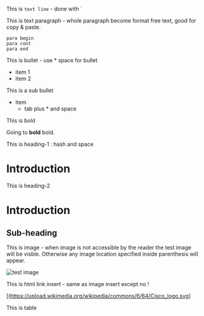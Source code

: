 This is `text line` - done with `

This is text paragraph - whole paragraph become format free text, good for copy & paste.
```
para begin
para cont
para end
```
This is bullet - use * space for bullet

* item 1
* item 2

This is a sub bullet

* item
  * tab plus * and space

This is bold

 Going to **bold** bold. 

This is heading-1 : hash and space

# Introduction

This is heading-2

# Introduction
## Sub-heading

This is image - when image is not accessible by the reader the test image will be visble. Otherwise any image location specified inside parenthesis will appear.

![test image](https://upload.wikimedia.org/wikipedia/commons/6/64/Cisco_logo.svg)

This is html link insert - same as image insert except no ! 

[(https://upload.wikimedia.org/wikipedia/commons/6/64/Cisco_logo.svg]


This is table

